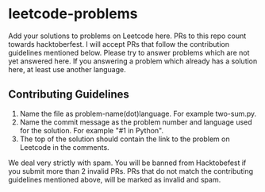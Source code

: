 # leetcode-problems
Add your solutions to problems on Leetcode here. PRs to this repo count towards hacktoberfest. I will accept PRs that follow the contribution guidelines mentioned below. Please try to answer problems which are not  yet answered here. If you answering a problem which already has a solution here, at least use another language.  
## Contributing Guidelines
1. Name the file as problem-name(dot)language. For example two-sum.py.
2. Name the commit message as the problem number and language used for the solution. For example "#1 in Python".
3. The top of the solution should contain the link to the problem on Leetcode in the comments.  

We deal very strictly with spam. You will be banned from Hacktobefest if you submit more than 2 invalid PRs. PRs that do not match the contributing guidelines mentioned above, will be marked as invalid and spam.

